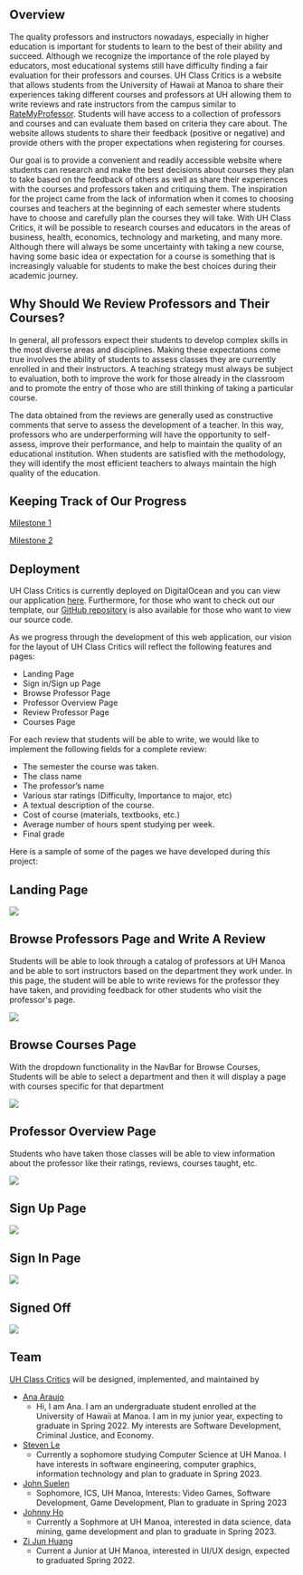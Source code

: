 ## Overview

The quality professors and instructors nowadays, especially in higher education is important for students to learn to the best of their ability and succeed. Although we recognize the importance of the role played by educators, most educational systems still have difficulty finding a fair evaluation for their professors and courses. UH Class Critics is a website that allows students from the University of Hawaii at Manoa to share their experiences taking different courses and professors at UH allowing them to write reviews and rate instructors from the campus similar to [RateMyProfessor](https://www.ratemyprofessors.com/). Students will have access to a collection of professors and courses and can evaluate them based on criteria they care about. The website allows students to share their feedback (positive or negative) and provide others with the proper expectations when registering for courses.

Our goal is to provide a convenient and readily accessible website where students can research and make the best decisions about courses they plan to take based on the feedback of others as well as share their experiences with the courses and professors taken and critiquing them. The inspiration for the project came from the lack of information when it comes to choosing courses and teachers at the beginning of each semester where students have to choose and carefully plan the courses they will take. With UH Class Critics, it will be possible to research courses and educators in the areas of business, health, economics, technology and marketing, and many more. Although there will always be some uncertainty with taking a new course, having some basic idea or expectation for a course is something that is increasingly valuable for students to make the best choices during their academic journey.

## Why Should We Review Professors and Their Courses?

In general, all professors expect their students to develop complex skills in the most diverse areas and disciplines. Making these expectations come true involves the ability of students to assess classes they are currently enrolled in and their instructors. A teaching strategy must always be subject to evaluation, both to improve the work for those already in the classroom and to promote the entry of those who are still thinking of taking a particular course. 

The data obtained from the reviews are generally used as constructive comments that serve to assess the development of a teacher. In this way, professors who are underperforming will have the opportunity to self-assess, improve their performance, and help to maintain the quality of an educational institution. When students are satisfied with the methodology, they will identify the most efficient teachers to always maintain the high quality of the education.

## Keeping Track of Our Progress

[Milestone 1](https://github.com/uh-class-critics/uh-class-critics/projects/1)

[Milestone 2](https://github.com/uh-class-critics/uh-class-critics/projects/3)

## Deployment

UH Class Critics is currently deployed on DigitalOcean and you can view our application [here](http://143.198.106.189/). Furthermore, for those who want to check out our template, our [GitHub repository](https://github.com/uh-class-critics/uh-class-critics) is also available for those who want to view our source code. 

As we progress through the development of this web application, our vision for the layout of UH Class Critics will reflect the following features and pages:

- Landing Page
- Sign in/Sign up Page
- Browse Professor Page
- Professor Overview Page
- Review Professor Page
- Courses Page

For each review that students will be able to write, we would like to implement the following fields for a complete review:

- The semester the course was taken.
- The class name
- The professor’s name
- Various star ratings (Difficulty, Importance to major, etc)
- A textual description of the course.
- Cost of course (materials, textbooks, etc.)
- Average number of hours spent studying per week.
- Final grade

Here is a sample of some of the pages we have developed during this project:

## Landing Page

<img src="images/landing-mockup.png">

## Browse Professors Page and Write A Review

Students will be able to look through a catalog of professors at UH Manoa and be able to sort instructors based on the department they work under. In this page, the student will be able to write reviews for the professor they have taken, and providing feedback for other students who visit the professor's page.

<img src="images/browse-professors-mockup.png">

## Browse Courses Page

With the dropdown functionality in the NavBar for Browse Courses, Students will be able to select a department and then it will display a page with courses specific for that department

<img src="images/professorlist.png">

## Professor Overview Page

Students who have taken those classes will be able to view information about the professor like their ratings, reviews, courses taught, etc. 

<img src="images/professor-overview-mockup.png">


## Sign Up Page

<img src="images/signup-mockup.png"/>

## Sign In Page

<img src="images/signin-mockup.png"/>

## Signed Off
<img src="images/signedoff.png"/>

## Team

[UH Class Critics](https://github.com/uh-class-critics/uh-class-critics) will be designed, implemented, and maintained by 
- [Ana Araujo](https://acatarinaoaraujo.github.io/)
  - Hi, I am Ana. I am an undergraduate student enrolled at the University of Hawaii at Manoa. I am in my junior year, expecting to graduate in Spring 2022. My interests are Software Development, Criminal Justice, and Economy.
- [Steven Le](https://sle417.github.io/)
  - Currently a sophomore studying Computer Science at UH Manoa. I have interests in software engineering, computer graphics, information technology and plan to graduate in Spring 2023. 
- [John Suelen](https://johnsuelen.github.io/)
  - Sophomore, ICS, UH Manoa, Interests: Video Games, Software Development, Game Development, Plan to graduate in Spring 2023
- [Johnny Ho](https://johnny-ho1.github.io/)
  - Currently a Sophmore at UH Manoa, interested in data science, data mining, game development and plan to graduate in Spring 2023.
- [Zi Jun Huang](https://zijunhuang-1.github.io/)
  - Current a Junior at UH Manoa, interested in UI/UX design, expected to graduated Spring 2022.
